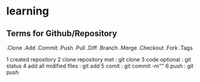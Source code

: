 # learning 


## Terms for Github/Repository
.Clone
.Add
.Commit
.Push
.Pull
.Diff
.Branch
.Merge
.Checkout
.Fork
.Tags

1 created repository
2 clone repository met :    git clone
3 code 
optional : git status
4 add all midified files :  git add
5 comit : git commit -m""
6 push : git push
